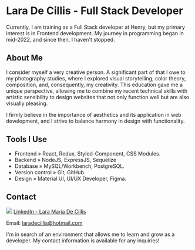 # Lara De Cillis - Full Stack Developer

Currently, I am training as a Full Stack developer at Henry, but my primary interest is in Frontend development. My journey in programming began in mid-2022, and since then, I haven't stopped. 


## About Me

I consider myself a very creative person. A significant part of that I owe to my photography studies, where I explored visual storytelling, color theory, composition, and, consequently, my creativity. This education gave me a unique perspective, allowing me to combine my recent technical skills with artistic sensibility to design websites that not only function well but are also visually pleasing.

I firmly believe in the importance of aesthetics and its application in web development, and I strive to balance harmony in design with functionality.


## Tools I Use

- Frontend » React, Redux, Styled-Component, CSS Modules.
- Backend » NodeJS, ExpressJS, Sequelize
- Database » MySQL/Workbench, PostgreSQL.
- Version control » Git, GitHub.
- Design » Material UI, UI/UX Developer, Figma.

## Contact

![](https://upload.wikimedia.org/wikipedia/commons/thumb/c/ca/LinkedIn_logo_initials.png/640px-LinkedIn_logo_initials.png)
[LinkedIn - Lara María De Cillis](https://www.linkedin.com/in/laradecillis/)

Email: laradecillis@hotmail.com

I'm in search of an environment that allows me to learn and grow as a developer. My contact information is available for any inquiries!


<!--
**LaraDC5/LaraDC5** is a ✨ _special_ ✨ repository because its `README.md` (this file) appears on your GitHub profile.

Here are some ideas to get you started:

- 🔭 I’m currently working on ...
- 🌱 I’m currently learning ...
- 👯 I’m looking to collaborate on ...
- 🤔 I’m looking for help with ...
- 💬 Ask me about ...
- 📫 How to reach me: ...
- 😄 Pronouns: ...
- ⚡ Fun fact: ...
-->
